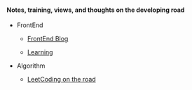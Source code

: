 #### Notes, training, views, and thoughts on the developing road

- FrontEnd
    - [FrontEnd Blog](./FrontEnd/AmazingSharing/Blogs/index.md)

    - [Learning](./FrontEnd/AmazingSharing/Articles/index.md)


- Algorithm
    - [LeetCoding on the road](./ComputerScience/DataStrutureAndAlgorithm/LeetCode/index.md)
